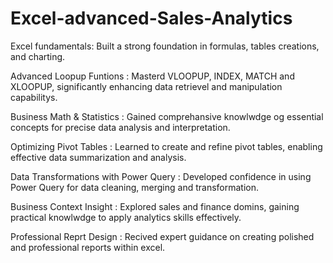 # Excel-advanced-Sales-Analytics

Excel fundamentals: Built a strong foundation in formulas, tables creations, and charting.

Advanced Loopup Funtions : Masterd VLOOPUP, INDEX, MATCH and XLOOPUP, significantly enhancing data retrievel and manipulation capabilitys.

Business Math & Statistics : Gained comprehansive knowlwdge og essential concepts for precise data analysis and interpretation.

Optimizing Pivot Tables : Learned to create and refine pivot tables, enabling effective data summarization and analysis.

Data Transformations with Power Query : Developed confidence in using Power Query for data cleaning, merging and transformation.

Business Context Insight : Explored sales and finance domins, gaining practical knowlwdge to apply analytics skills effectively.

Professional Reprt Design : Recived expert guidance on creating polished and professional reports within excel.

